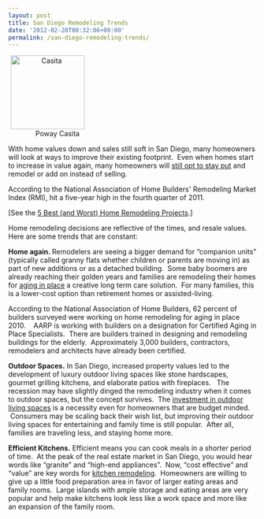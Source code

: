```yaml
---
layout: post
title: San Diego Remodeling Trends
date: '2012-02-20T00:32:06+00:00'
permalink: /san-diego-remodeling-trends/
---
```

<div class="mceTemp" style="text-align: center;"><dl class="wp-caption alignright" style="width: 160px;"> <dt class="wp-caption-dt"><a href="http://www.murraylampert.com/images/gallery/ra/webb_sm.jpg"><img class=" " title="Granny Flat Poway" src="http://www.murraylampert.com/images/gallery/ra/webb_sm.jpg" alt="Casita" width="150" height="150" /></a></dt> <dd class="wp-caption-dd">Poway Casita</dd> </dl></div>
With home values down and sales still soft in San Diego, many homeowners will look at ways to improve their existing footprint.  Even when homes start to increase in value again, many homeowners will <a href="http://money.usnews.com/money/personal-finance/articles/2011/05/19/how-more-homeowners-are-making-their-existing-homes-work">still opt to stay put</a> and remodel or add on instead of selling.

According to the National Association of Home Builders' Remodeling Market Index (RMI), hit a five-year high in the fourth quarter of 2011.

[See the <a href="http://money.usnews.com/money/personal-finance/slideshows/five-best----and-worst----home-remodeling-projects">5 Best (and Worst) Home Remodeling Projects</a>.]

Home remodeling decisions are reflective of the times, and resale values.  Here are some trends that are constant:

<strong>Home again.</strong><strong> </strong>Remodelers are seeing a bigger demand for “companion units” (typically called granny flats whether children or parents are moving in) as part of new additions or as a detached building.  Some baby boomers are already reaching their golden years and families are remodeling their homes for <a href="http://money.usnews.com/money/blogs/the-best-life/2012/01/24/how-to-succeed-at-juggling-caregiving-burdens">aging in place</a> a creative long term care solution.  For many families, this is a lower-cost option than retirement homes or assisted-living.

According to the National Association of Home Builders, 62 percent of builders surveyed were working on home remodeling for aging in place 2010.    AARP is working with builders on a designation for Certified Aging in Place Specialists.  There are builders trained in designing and remodeling buildings for the elderly.  Approximately 3,000 builders, contractors, remodelers and architects have already been certified.

<strong>Outdoor Spaces.</strong> In San Diego, increased property values led to the development of luxury outdoor living spaces like stone hardscapes, gourmet grilling kitchens, and elaborate patios with fireplaces.   The recession may have slightly dinged the remodeling industry when it comes to outdoor spaces, but the concept survives.  The <a href="http://www.murraylampert.com/san-diego-outdoor-living-space-design/">investment in outdoor living spaces</a> is a necessity even for homeowners that are budget minded.  Consumers may be scaling back their wish list, but improving their outdoor living spaces for entertaining and family time is still popular.  After all, families are traveling less, and staying home more.

<strong>Efficient Kitchens.</strong> Efficient means you can cook meals in a shorter period of time.  At the peak of the real estate market in San Diego, you would hear words like “granite” and “high-end appliances”.  Now, “cost effective” and “value” are key words for <a href="http://www.murraylampert.com/san-diego-kitchen-remodeling-services/">kitchen remodeling</a>.  Homeowners are willing to give up a little food preparation area in favor of larger eating areas and family rooms.  Large islands with ample storage and eating areas are very popular and help make kitchens look less like a work space and more like an expansion of the family room.

&nbsp;
